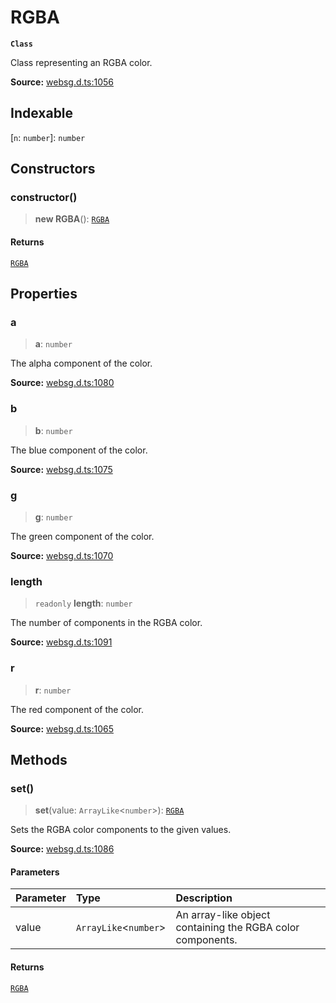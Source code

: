 # RGBA

**`Class`**

Class representing an RGBA color.

**Source:** [websg.d.ts:1056](https://github.com/thirdroom/thirdroom/blob/4c397b03/packages/websg-types/types/websg.d.ts#L1056)

## Indexable

\[`n`: `number`\]: `number`

## Constructors

### constructor()

> **new RGBA**(): [`RGBA`](class.RGBA.md)

#### Returns

[`RGBA`](class.RGBA.md)

## Properties

### a

> **a**: `number`

The alpha component of the color.

**Source:** [websg.d.ts:1080](https://github.com/thirdroom/thirdroom/blob/4c397b03/packages/websg-types/types/websg.d.ts#L1080)

### b

> **b**: `number`

The blue component of the color.

**Source:** [websg.d.ts:1075](https://github.com/thirdroom/thirdroom/blob/4c397b03/packages/websg-types/types/websg.d.ts#L1075)

### g

> **g**: `number`

The green component of the color.

**Source:** [websg.d.ts:1070](https://github.com/thirdroom/thirdroom/blob/4c397b03/packages/websg-types/types/websg.d.ts#L1070)

### length

> `readonly` **length**: `number`

The number of components in the RGBA color.

**Source:** [websg.d.ts:1091](https://github.com/thirdroom/thirdroom/blob/4c397b03/packages/websg-types/types/websg.d.ts#L1091)

### r

> **r**: `number`

The red component of the color.

**Source:** [websg.d.ts:1065](https://github.com/thirdroom/thirdroom/blob/4c397b03/packages/websg-types/types/websg.d.ts#L1065)

## Methods

### set()

> **set**(value: `ArrayLike`\<`number`\>): [`RGBA`](class.RGBA.md)

Sets the RGBA color components to the given values.

**Source:** [websg.d.ts:1086](https://github.com/thirdroom/thirdroom/blob/4c397b03/packages/websg-types/types/websg.d.ts#L1086)

#### Parameters

| Parameter | Type                    | Description                                                |
| :-------- | :---------------------- | :--------------------------------------------------------- |
| value     | `ArrayLike`\<`number`\> | An array-like object containing the RGBA color components. |

#### Returns

[`RGBA`](class.RGBA.md)
